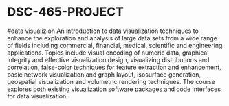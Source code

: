 # DSC-465-PROJECT
#data visualizion
An introduction to data visualization techniques to enhance the exploration and analysis of large data sets from a wide range of fields including commercial, financial, medical, scientific and engineering applications. Topics include visual encoding of numeric data, graphical integrity and effective visualization design, visualizing distributions and correlation, false-color techniques for feature extraction and enhancement, basic network visualization and graph layout, isosurface generation, geospatial visualization and volumetric rendering techniques. The course explores both existing visualization software packages and code interfaces for data visualization.
